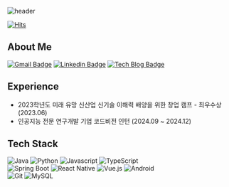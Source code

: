 
![header](https://capsule-render.vercel.app/api?type=venom&color=gradient&customColorList=2,9,20,21,22,23,25&height=200&section=header&text=diglowc&fontSize=70&animation=fadeIn)


[![Hits](https://hits.seeyoufarm.com/api/count/incr/badge.svg?url=https%3A%2F%2Fgithub.com%2Fdiglowc&count_bg=%234D75B8&title_bg=%23373434&icon=&icon_color=%23E7E7E7&title=Github&edge_flat=false)](https://hits.seeyoufarm.com)


## About Me

[![Gmail Badge](https://img.shields.io/badge/Gmail-d14836?style=flat-square&logo=Gmail&logoColor=white&link=mailto:diglowc@gmail.com)](mailto:diglowc@gmail.com)
[![Linkedin Badge](https://img.shields.io/badge/-LinkedIn-blue?style=flat-square&logo=Linkedin&logoColor=white&link=https://www.linkedin.com/in/c-diglow-a79686309/)](https://www.linkedin.com/in/c-diglow-a79686309/)
[![Tech Blog Badge](http://img.shields.io/badge/Tech%20Blog-black?style=flat-square&logo=Tistory)]()

## Experience
- 2023학년도 미래 유망 신산업 신기술 이해력 배양을 위한 창업 캠프 - 최우수상 (2023.06)
- 인공지능 전문 연구개발 기업 코드비전 인턴 (2024.09 ~ 2024.12)

## Tech Stack

<img alt="Java" src="https://img.shields.io/badge/Java-007396?style=for-the-badge&logo=Java&logoColor=white"/></a>
<img alt="Python" src="https://img.shields.io/badge/Python-3766AB?style=for-the-badge&logo=Python&logoColor=white"/></a>
<img alt="Javascript" src="https://img.shields.io/badge/Javascript-F7DF1E?style=for-the-badge&logo=Javascript&logoColor=white"/></a>
<img alt="TypeScript" src="https://img.shields.io/badge/TypeScript-3178C6?style=for-the-badge&logo=typescript&logoColor=white"></a>
<br>
<img alt="Spring Boot" src="https://img.shields.io/badge/Spring_Boot-6DB33F?style=for-the-badge&logo=spring-boot&logoColor=white"></a>
<img alt="React Native" src="https://img.shields.io/badge/React_Native-61DAFB?style=for-the-badge&logo=react&logoColor=white"></a>
<img alt="Vue.js" src="https://img.shields.io/badge/vue.js-%234FC08D.svg?&style=for-the-badge&logo=vue.js&logoColor=white" />
<img alt="Android" src="https://img.shields.io/badge/Android-3DDC84?style=for-the-badge&logo=android&logoColor=white"></a>
<br>
<img alt="Git" src="https://img.shields.io/badge/Git-F05032?style=for-the-badge&logo=Git&logoColor=white"/>
<img alt="MySQL" src="https://img.shields.io/badge/MySQL-4479A1?style=for-the-badge&logo=mysql&logoColor=white"></a>
